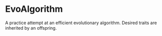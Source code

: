# EvoAlgorithm
A practice attempt at an efficient evolutionary algorithm. Desired traits are inherited by an offspring.
